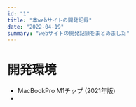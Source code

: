 ```yaml
---
id: "1"
title: "本webサイトの開発記録"
date: "2022-04-19"
summary: "webサイトの開発記録をまとめました"
---
```


# 開発環境
- MacBookPro M1チップ (2021年版)
- 